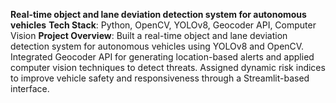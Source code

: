 **Real-time object and lane deviation detection system for autonomous vehicles**
**Tech Stack**: Python, OpenCV, YOLOv8, Geocoder API, Computer Vision
**Project Overview**: Built a real-time object and lane deviation detection system 
for autonomous vehicles using YOLOv8 and OpenCV. Integrated Geocoder API for generating location-based alerts and applied computer vision techniques to detect threats. 
Assigned dynamic risk indices to improve vehicle safety and responsiveness through a Streamlit-based interface.


